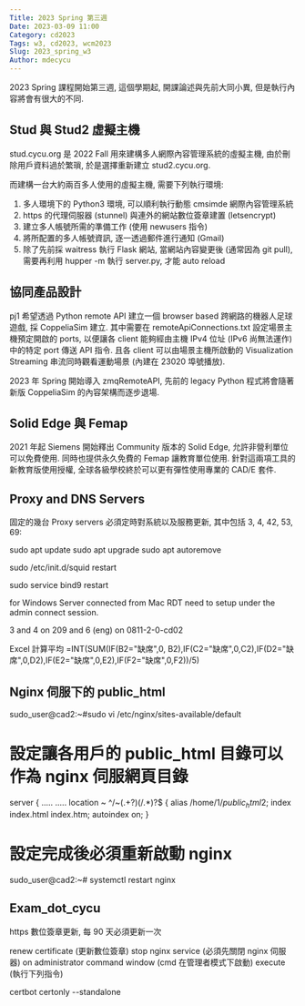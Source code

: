 ```yaml
---
Title: 2023 Spring 第三週
Date: 2023-03-09 11:00
Category: cd2023
Tags: w3, cd2023, wcm2023
Slug: 2023_spring_w3
Author: mdecycu
---
```


2023 Spring 課程開始第三週, 這個學期起, 開課論述與先前大同小異, 但是執行內容將會有很大的不同.

<!-- PELICAN_END_SUMMARY -->

Stud 與 Stud2 虛擬主機
----

stud.cycu.org 是 2022 Fall 用來建構多人網際內容管理系統的虛擬主機, 由於刪除用戶資料過於繁瑣, 於是選擇重新建立 stud2.cycu.org. 

而建構一台大約兩百多人使用的虛擬主機, 需要下列執行環境:

1. 多人環境下的 Python3 環境, 可以順利執行動態 cmsimde 網際內容管理系統
2. https 的代理伺服器 (stunnel) 與連外的網站數位簽章建置 (letsencrypt)
3. 建立多人帳號所需的準備工作 (使用 newusers 指令)
4. 將所配置的多人帳號資訊, 逐一透過郵件進行通知 (Gmail)
5. 除了先前採 waitress 執行 Flask 網站, 當網站內容變更後 (通常因為 git pull), 需要再利用 hupper -m 執行 server.py, 才能 auto reload

協同產品設計
----

pj1 希望透過 Python remote API 建立一個 browser based 跨網路的機器人足球遊戲, 採 CoppeliaSim 建立. 其中需要在 remoteApiConnections.txt 設定場景主機預定開啟的 ports, 以便讓各 client 能夠經由主機 IPv4 位址 (IPv6 尚無法運作) 中的特定 port 傳送 API 指令. 且各 client 可以由場景主機所啟動的 Visualization Streaming 串流同時觀看運動場景 (內建在 23020 埠號播放).

2023 年 Spring 開始導入 zmqRemoteAPI, 先前的 legacy Python 程式將會隨著新版 CoppeliaSim 的內容架構而逐步退場.

Solid Edge 與 Femap
----

2021 年起 Siemens 開始釋出 Community 版本的 Solid Edge, 允許非營利單位可以免費使用. 同時也提供永久免費的 Femap 讓教育單位使用. 針對這兩項工具的新教育版使用授權, 全球各級學校終於可以更有彈性使用專業的 CAD/E 套件.

Proxy and DNS Servers
----

固定的幾台 Proxy servers 必須定時對系統以及服務更新, 其中包括 3, 4, 42, 53, 69:

sudo apt update
sudo apt upgrade
sudo apt autoremove

sudo /etc/init.d/squid restart

sudo service bind9 restart

for Windows Server connected from Mac RDT need to setup under the admin connect session.

3 and 4 on 209 and 6 (eng) on 0811-2-0-cd02 

Excel 計算平均 =INT(SUM(IF(B2="缺席",0, B2),IF(C2="缺席",0,C2),IF(D2="缺席",0,D2),IF(E2="缺席",0,E2),IF(F2="缺席",0,F2))/5)

Nginx 伺服下的 public_html
----

sudo_user@cad2:~#sudo vi /etc/nginx/sites-available/default
# 設定讓各用戶的 public_html 目錄可以作為 nginx 伺服網頁目錄
server {
        .....
        .....
        location ~ ^/~(.+?)(/.*)?$ {
              alias /home/$1/public_html$2;
              index  index.html index.htm;
              autoindex on;
        }
# 設定完成後必須重新啟動 nginx
sudo_user@cad2:~# systemctl restart nginx

Exam_dot_cycu
----

https 數位簽章更新, 每 90 天必須更新一次

renew certificate (更新數位簽章)
stop nginx service (必須先關閉 nginx 伺服器)
on administrator command window (cmd 在管理者模式下啟動)
execute (執行下列指令)

certbot certonly --standalone

